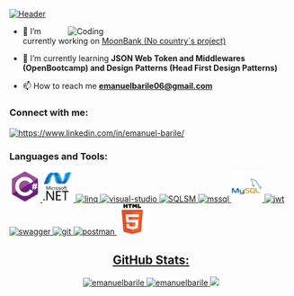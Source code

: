 [![Header](https://i.ibb.co/0q6xX6M/github-header-image-2.png "Header")](#)

<img align="right" alt="Coding" width="400" src="https://camo.githubusercontent.com/c1dcb74cc1c1835b1d716f5051499a2814c683c806b15f04b0eba492863703e9/68747470733a2f2f63646e2e6472696262626c652e636f6d2f75736572732f3733303730332f73637265656e73686f74732f363538313234332f6176656e746f2e676966">



- 🔭 I’m currently working on [MoonBank (No country´s project)](https://github.com/No-Country/c9-02-t-csharp-react/tree/main)

- 🌱 I’m currently learning **JSON Web Token and Middlewares (OpenBootcamp) and Design Patterns (Head First Design Patterns)**

- 📫 How to reach me **emanuelbarile06@gmail.com**

<h3 align="left">Connect with me:</h3>
<p align="left">
<a href="//www.linkedin.com/in/emanuel-barile/" target="blank"><img align="center" src="https://raw.githubusercontent.com/rahuldkjain/github-profile-readme-generator/master/src/images/icons/Social/linked-in-alt.svg" alt="https://www.linkedin.com/in/emanuel-barile/" height="45" width="55" /></a>
</p>

<h3 align="left">Languages and Tools:</h3>
<p align="left"> 
  <a href="https://www.w3schools.com/cs/" target="_blank" rel="noreferrer"> 
    <img src="https://raw.githubusercontent.com/devicons/devicon/master/icons/csharp/csharp-original.svg" alt="csharp" width="55" height="55"/> 
  </a> 
  <a href="https://dotnet.microsoft.com/" target="_blank" rel="noreferrer"> 
    <img src="https://raw.githubusercontent.com/devicons/devicon/master/icons/dot-net/dot-net-original-wordmark.svg" alt="dotnet" width="55" height="55"/> 
  </a> 
  <a href="https://docs.microsoft.com/en-us/dotnet/csharp/linq/" target="_blank" rel="noreferrer">
    <img src="https://www.arvixe.com/images/landing_pages/linq_hosting.png" alt="linq" width="55" height="55"/>
  </a>
  <a href="https://visualstudio.microsoft.com/" target="_blank" rel="noreferrer">
    <img src="https://encrypted-tbn0.gstatic.com/images?q=tbn:ANd9GcS7G7PFdAbLe7yTXqGGpRarj6pV6s7LracaKw&usqp=CAU" alt="visual-studio" width="55" height="55"/>
  </a>
  
  <a href="https://learn.microsoft.com/en-us/sql/ssms/release-notes-ssms?view=sql-server-ver16" target="_blank" rel="noreferrer"> 
    <img src="https://i.ibb.co/pPFS25T/sqlsm.png" alt="SQLSM" width="55" height="55"/> 
  </a> 
  <a href="https://www.microsoft.com/en-us/sql-server" target="_blank" rel="noreferrer"> 
    <img src="https://www.svgrepo.com/show/303229/microsoft-sql-server-logo.svg" alt="mssql" width="55" height="55"/> 
  </a> 
  <a href="https://www.mysql.com/" target="_blank" rel="noreferrer"> 
    <img src="https://raw.githubusercontent.com/devicons/devicon/master/icons/mysql/mysql-original-wordmark.svg" alt="mysql" width="55" height="55"/> 
  </a> 
  <a href="https://jwt.io/" target="_blank" rel="noreferrer">
    <img src="https://upload.wikimedia.org/wikipedia/commons/1/1d/JWT_LOGO.png" alt="jwt" width="55" height="55"/>
  </a>  
  <a href="https://swagger.io/" target="_blank" rel="noreferrer">
    <img src="https://avatars.githubusercontent.com/u/7658037?s=280&v=4" alt="swagger" width="55" height="55"/>
    <a href="https://git-scm.com/" target="_blank" rel="noreferrer"> 
    <img src="https://www.vectorlogo.zone/logos/git-scm/git-scm-icon.svg" alt="git" width="40" height="40"/> 
  </a> 
    <a href="https://postman.com" target="_blank" rel="noreferrer"> 
    <img src="https://www.vectorlogo.zone/logos/getpostman/getpostman-icon.svg" alt="postman" width="55" height="55"/> 
  </a>
 <a href="https://www.w3.org/html/" target="_blank" rel="noreferrer"> 
    <img src="https://raw.githubusercontent.com/devicons/devicon/master/icons/html5/html5-original-wordmark.svg" alt="html5" width="55" height="55"/> 
  



<h2 align="center">GitHub Stats:</h3>
<div align="center">

<img src="https://github-readme-stats.vercel.app/api/top-langs?username=emanuelbarile&layout=compact&hide=javascript&include_all_commits=true&count_private=true&show_icons=true&line_height=20&title_color=7A7ADB&icon_color=2234AE&text_color=D3D3D3&bg_color=0,000000,130F40" alt="emanuelbarile" />

 <img src="https://github-readme-stats.vercel.app/api?username=emanuelbarile&show_icons=true&line_height=20&title_color=7A7ADB&icon_color=2234AE&text_color=D3D3D3&bg_color=0,000000,130F40&include_all_commits=true&count_private=true" alt="emanuelbarile" />

<img src="https://github-readme-streak-stats.herokuapp.com/?user=emanuelbarile&border=D3D3D3&sideNums=7A7ADB&background=130F40&stroke=6842DB&currStreakNum=7A7ADB&ring=5B3CDD&fire=D3D351&currStreakLabel=D3D3D3&sideLabels=D3D3D3&dates=A3A3A3" />

</div>





